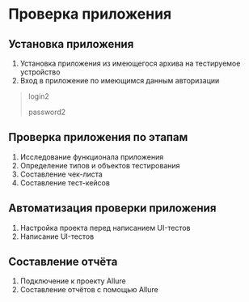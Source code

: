# Проверка приложения
## Установка приложения
1. Установка приложения из имеющегося архива на тестируемое устройство
2. Вход в приложение по имеющимся данным авторизации
>login2
> 
>password2
## Проверка приложения по этапам
1. Исследование функционала приложения
2. Определение типов и объектов тестирования
3. Составление чек-листа
4. Составление тест-кейсов
## Автоматизация проверки приложения
1. Настройка проекта перед написанием UI-тестов
2. Написание UI-тестов
## Составление отчёта
1. Подключение к проекту Allure
2. Составление отчётов с помощью Allure
